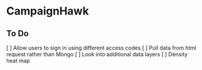 # CampaignHawk

## To Do

[ ] Allow users to sign in using different access codes
[ ] Pull data from html request rather than Mongo
[ ] Look into additional data layers
  [ ] Density heat map
